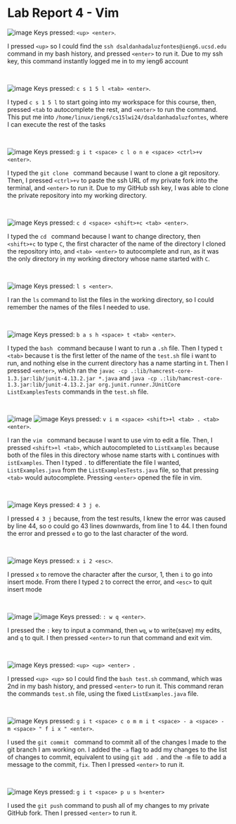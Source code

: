 # Lab Report 4 - Vim

![image](https://github.com/davidluzfontes/cse15l-lab-reports/assets/149021334/2fd1bdb8-38e5-4a6d-94bc-9d20521ba766)
Keys pressed: `<up> <enter>`. 

I pressed `<up>` so I could find the `ssh dsaldanhadaluzfontes@ieng6.ucsd.edu` command in my bash history, and pressed `<enter>` to run it. Due to my ssh key, this command instantly logged me in to my ieng6 account

<br>

![image](https://github.com/davidluzfontes/cse15l-lab-reports/assets/149021334/818f2533-f64a-466e-8ecf-29ebc4d9a842)
Keys pressed: `c s 1 5 l <tab> <enter>`.

I typed `c s 1 5 l` to start going into my workspace for this course, then, pressed `<tab` to autocomplete the rest, and `<enter>` to run the command. This put me into `/home/linux/ieng6/cs15lwi24/dsaldanhadaluzfontes`, where I can execute the rest of the tasks

<br>

![image](https://github.com/davidluzfontes/cse15l-lab-reports/assets/149021334/c0eb8dd7-7471-470e-809a-4b6fb3bc1095)
Keys pressed: `g i t <space> c l o n e <space> <ctrl>+v <enter>`. 

I typed the `git clone ` command because I want to clone a git repository. Then, I pressed `<ctrl>+v` to paste the ssh URL of my private fork into the terminal, and `<enter>` to run it. Due to my GitHub ssh key, I was able to clone the private repository into my working directory.

<br>

![image](https://github.com/davidluzfontes/cse15l-lab-reports/assets/149021334/44383559-9496-46c6-8652-fbb0b43f196e)
Keys pressed: `c d <space> <shift>+c <tab> <enter>`. 

I typed the `cd ` command because I want to change directory, then `<shift>+c` to type `C`, the first character of the name of the directory I cloned the repository into, and `<tab> <enter>` to autocomplete and run, as it was the only directory in my working directory whose name started with `C`.

<br>

![image](https://github.com/davidluzfontes/cse15l-lab-reports/assets/149021334/c7cf0a4a-d2a1-4c13-85ba-93651dcc70c1)
Keys pressed: `l s <enter>`. 

I ran the `ls` command to list the files in the working directory, so I could remember the names of the files I needed to use.

<br>

![image](https://github.com/davidluzfontes/cse15l-lab-reports/assets/149021334/f83eec00-7618-41b1-a820-de93e2ed2d93)
Keys pressed: `b a s h <space> t <tab> <enter>`. 

I typed the `bash ` command because I want to run a `.sh` file. Then I typed `t <tab>` because t is the first letter of the name of the `test.sh` file i want to run, and nothing else in the current directory has a name starting in t. Then I pressed `<enter>`, which ran the `javac -cp .:lib/hamcrest-core-1.3.jar:lib/junit-4.13.2.jar *.java` and `java -cp .:lib/hamcrest-core-1.3.jar:lib/junit-4.13.2.jar org.junit.runner.JUnitCore ListExamplesTests` commands in the `test.sh` file.

<br>

![image](https://github.com/davidluzfontes/cse15l-lab-reports/assets/149021334/d652c0e5-0b68-4f5a-ab03-33b49ae62323)
![image](https://github.com/davidluzfontes/cse15l-lab-reports/assets/149021334/6de0adfb-a64f-4acf-89f3-0efc1a29b47a)
Keys pressed: `v i m <space> <shift>+l <tab> . <tab> <enter>`. 

I ran the `vim ` command because I want to use vim to edit a file. Then, I pressed `<shift>+l <tab>`, which autocompleted to `ListExamples` because both of the files in this directory whose name starts with `L` continues with `istExamples`. Then I typed `.` to differentiate the file I wanted, `ListExamples.java` from the `ListExamplesTests.java` file, so that pressing `<tab>` would autocomplete. Pressing `<enter>` opened the file in vim.

<br>

![image](https://github.com/davidluzfontes/cse15l-lab-reports/assets/149021334/f459d239-3be5-4947-afd2-62a4b4914e10)
Keys pressed: `4 3 j e`. 

I pressed `4 3 j` because, from the test results, I knew the error was caused by line 44, so o could go 43 lines downwards, from line 1 to 44. I then found the error and pressed `e` to go to the last character of the word.

<br>

![image](https://github.com/davidluzfontes/cse15l-lab-reports/assets/149021334/63577fd8-2285-4009-b414-df3dee34e317)
Keys pressed: `x i 2 <esc>`. 

I pressed `x` to remove the character after the cursor, 1, then `i` to go into insert mode. From there I typed `2` to correct the error, and `<esc>` to quit insert mode

<br>

![image](https://github.com/davidluzfontes/cse15l-lab-reports/assets/149021334/26f2d259-e3cc-4082-8186-8a01cba54f67)
![image](https://github.com/davidluzfontes/cse15l-lab-reports/assets/149021334/56be10e2-6e9e-45ea-bef4-5c894dbebfd9)
Keys pressed: `: w q <enter>`.

I pressed the `:` key to input a command, then `wq`, `w` to write(save) my edits, and `q` to quit. I then pressed `<enter>` to run that command and exit vim.

<br>

![image](https://github.com/davidluzfontes/cse15l-lab-reports/assets/149021334/5b6283e5-e372-4f66-9c9c-2e3c7a3f5767)
Keys pressed: `<up> <up> <enter> `.

I pressed `<up> <up>` so I could find the `bash test.sh` command, which was 2nd in my bash history, and pressed `<enter>` to run it. This command reran the commands `test.sh` file, using the fixed `ListExamples.java` file.

<br>

![image](https://github.com/davidluzfontes/cse15l-lab-reports/assets/149021334/f3694ea6-e6eb-439d-9b61-2704a39c5711)
Keys pressed: `g i t <space> c o m m i t <space> - a <space> - m <space> " f i x " <enter>`.

I used the `git commit ` command to commit all of the changes I made to the git branch I am working on. I added the `-a` flag to add my changes to the list of changes to commit, equivalent to using `git add .` and the `-m` file to add a message to the commit, `fix`. Then I pressed `<enter>` to run it.

<br>

![image](https://github.com/davidluzfontes/cse15l-lab-reports/assets/149021334/8783ff28-2830-4f19-88dd-bafb8c975873)
Keys pressed: `g i t <space> p u s h<enter>`

I used the `git push` command to push all of my changes to my private GitHub fork. Then I pressed `<enter>` to run it.




